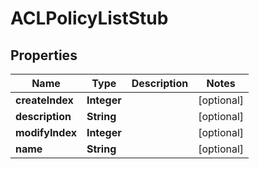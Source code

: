 

# ACLPolicyListStub


## Properties

Name | Type | Description | Notes
------------ | ------------- | ------------- | -------------
**createIndex** | **Integer** |  |  [optional]
**description** | **String** |  |  [optional]
**modifyIndex** | **Integer** |  |  [optional]
**name** | **String** |  |  [optional]



